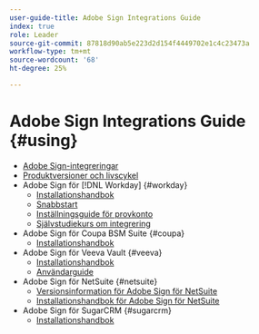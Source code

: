 ```yaml
---
user-guide-title: Adobe Sign Integrations Guide
index: true
role: Leader
source-git-commit: 87818d90ab5e223d2d154f4449702e1c4c23473a
workflow-type: tm+mt
source-wordcount: '68'
ht-degree: 25%

---
```



# Adobe Sign Integrations Guide {#using}

+ [Adobe Sign-integreringar](home.md)
+ [Produktversioner och livscykel](versions.md)
+ Adobe Sign för [!DNL Workday] {#workday}
   + [Installationshandbok](workday/install.md)
   + [Snabbstart](workday/quick-start.md)
   + [Inställningsguide för provkonto](workday/trial-install.md)
   + [Självstudiekurs om integrering](workday/tutorial-video.md)
+ Adobe Sign för Coupa BSM Suite {#coupa}
   + [Installationshandbok](coupa/install.md)
+ Adobe Sign för Veeva Vault {#veeva}
   + [Installationshandbok](veeva/install.md)
   + [Användarguide](veeva/user.md)
+ Adobe Sign för NetSuite {#netsuite}
   + [Versionsinformation för Adobe Sign för NetSuite](netsuite/release-notes.md)
   + [Installationshandbok för Adobe Sign för NetSuite](netsuite/install.md)
+ Adobe Sign för SugarCRM {#sugarcrm}
   + [Installationshandbok](sugarcrm/install.md)

